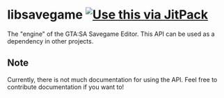 # libsavegame [![Use this via JitPack](https://jitpack.io/v/gtasa-savegame-editor/libsavegame.svg)](https://jitpack.io/#gtasa-savegame-editor/libsavegame)

The "engine" of the GTA:SA Savegame Editor. This API can be used as a dependency in other projects.

## Note

Currently, there is not much documentation for using the API. Feel free to contribute documentation if you want to!